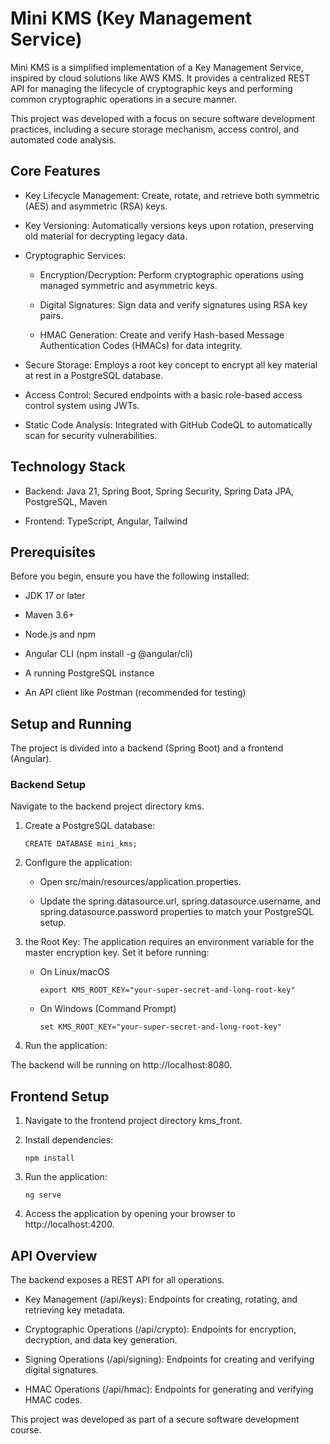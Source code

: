 # Mini KMS (Key Management Service)
Mini KMS is a simplified implementation of a Key Management Service, inspired by cloud solutions like AWS KMS. It provides a centralized REST API for managing the lifecycle of cryptographic keys and performing common cryptographic operations in a secure manner.

This project was developed with a focus on secure software development practices, including a secure storage mechanism, access control, and automated code analysis.

## Core Features
- Key Lifecycle Management: Create, rotate, and retrieve both symmetric (AES) and asymmetric (RSA) keys.

- Key Versioning: Automatically versions keys upon rotation, preserving old material for decrypting legacy data.

- Cryptographic Services:

  * Encryption/Decryption: Perform cryptographic operations using managed symmetric and asymmetric keys.

  *  Digital Signatures: Sign data and verify signatures using RSA key pairs.

  * HMAC Generation: Create and verify Hash-based Message Authentication Codes (HMACs) for data integrity.

- Secure Storage: Employs a root key concept to encrypt all key material at rest in a PostgreSQL database.

- Access Control: Secured endpoints with a basic role-based access control system using JWTs.

- Static Code Analysis: Integrated with GitHub CodeQL to automatically scan for security vulnerabilities.

## Technology Stack
- Backend: Java 21, Spring Boot, Spring Security, Spring Data JPA, PostgreSQL, Maven

- Frontend: TypeScript, Angular, Tailwind

## Prerequisites
Before you begin, ensure you have the following installed:

- JDK 17 or later

- Maven 3.6+

- Node.js and npm

- Angular CLI (npm install -g @angular/cli)

- A running PostgreSQL instance

- An API client like Postman (recommended for testing)

## Setup and Running
The project is divided into a backend (Spring Boot) and a frontend (Angular).

### Backend Setup
   Navigate to the backend project directory kms.

1. Create a PostgreSQL database:

    ```
    CREATE DATABASE mini_kms;
    ```

2. Configure the application:

   - Open src/main/resources/application.properties.

   - Update the spring.datasource.url, spring.datasource.username, and spring.datasource.password properties to match your PostgreSQL setup.

3. the Root Key: The application requires an environment variable for the master encryption key. Set it before running:

   - On Linux/macOS 

       ```
       export KMS_ROOT_KEY="your-super-secret-and-long-root-key"
       ```
   - On Windows (Command Prompt)

       ```
       set KMS_ROOT_KEY="your-super-secret-and-long-root-key"
       ```

4. Run the application:

The backend will be running on http://localhost:8080.

## Frontend Setup
1. Navigate to the frontend project directory kms_front.

2. Install dependencies:

    ```
    npm install
   ```

3. Run the application:

    ```
    ng serve
    ```

4. Access the application by opening your browser to http://localhost:4200.

## API Overview
The backend exposes a REST API for all operations.

- Key Management (/api/keys): Endpoints for creating, rotating, and retrieving key metadata.

- Cryptographic Operations (/api/crypto): Endpoints for encryption, decryption, and data key generation.

- Signing Operations (/api/signing): Endpoints for creating and verifying digital signatures.

- HMAC Operations (/api/hmac): Endpoints for generating and verifying HMAC codes.

This project was developed as part of a secure software development course.